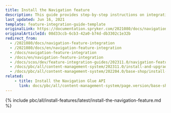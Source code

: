 ```yaml
---
title: Install the Navigation feature
description: This guide provides step-by-step instructions on integrating Navigation feature into your project.
last_updated: Jun 16, 2021
template: feature-integration-guide-template
originalLink: https://documentation.spryker.com/2021080/docs/navigation-feature-integration
originalArticleId: 08d33ccb-6cb3-42a0-b74d-db3302c1e32b
redirect_from:
  - /2021080/docs/navigation-feature-integration
  - /2021080/docs/en/navigation-feature-integration
  - /docs/navigation-feature-integration
  - /docs/en/navigation-feature-integration
  - /docs/scos/dev/feature-integration-guides/202311.0/navigation-feature-integration.html
  - /docs/pbc/all/content-management-system/202311.0/install-and-upgrade/install-features/install-the-navigation-feature.html
  - /docs/pbc/all/content-management-system/202204.0/base-shop/install-and-upgrade/install-features/install-the-navigation-feature.html
related:
    - title: Install the Navigation Glue API
      link: docs/pbc/all/content-management-system/page.version/base-shop/install-and-upgrade/install-glue-api/install-the-navigation-glue-api.html
---
```


{% include pbc/all/install-features/latest/install-the-navigation-feature.md %} <!-- To edit, see /_includes/pbc/all/install-features/202311.0/install-the-navigation-feature.md -->
